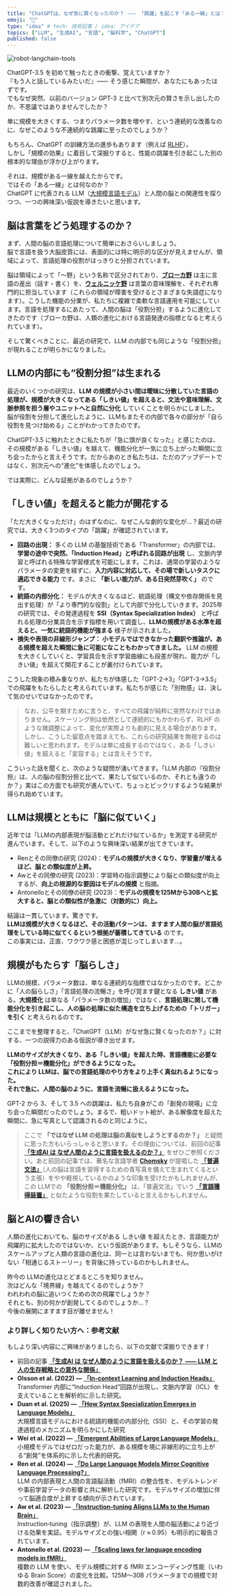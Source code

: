 ```yaml
---
title: "ChatGPTは、なぜ急に賢くなったのか？ ⸺ 「跳躍」を起こす「ある一線」とは？"
emoji: "🧠"
type: "idea" # tech: 技術記事 / idea: アイデア
topics: ["LLM", "生成AI", "言語", "脳科学", "ChatGPT"]
published: false
---
```


![robot-langchain-tools](/images/llm-and-emergence/llm-and-emergence.png)

ChatGPT-3.5 を初めて触ったときの衝撃、覚えていますか？  
『もう人と話しているみたいだ』⸺ そう感じた瞬間が、あなたにもあったはずです。  
でもなぜ突然、以前のバージョン GPT-3 と比べて別次元の賢さを示し出したのか、不思議ではありませんでしたか？

単に規模を大きくする、つまりパラメータ数を増やす、という連続的な改善なのに、なぜこのような不連続的な跳躍に至ったのでしょうか？

もちろん、ChatGPT の訓練方法の進歩もあります（例えば [RLHF](https://ja.wikipedia.org/wiki/%E4%BA%BA%E9%96%93%E3%81%AE%E3%83%95%E3%82%A3%E3%83%BC%E3%83%89%E3%83%90%E3%83%83%E3%82%AF%E3%81%AB%E3%82%88%E3%82%8B%E5%BC%B7%E5%8C%96%E5%AD%A6%E7%BF%92)）。  
しかし「規模の効果」に着目して深掘りすると、性能の跳躍を引き起こした別の根本的な理由が浮かび上がります。

それは、規模がある一線を越えたからです。  
ではその「ある一線」とは何なのか？  
ChatGPT に代表される LLM（[大規模言語モデル](https://ja.wikipedia.org/wiki/%E5%A4%A7%E8%A6%8F%E6%A8%A1%E8%A8%80%E8%AA%9E%E3%83%A2%E3%83%87%E3%83%AB)）と人間の脳との関連性を探りつつ、一つの興味深い仮説を導きたいと思います。

## 脳は言葉をどう処理するのか？

まず、人間の脳の言語処理について簡単におさらいしましょう。  
脳で言語を扱う大脳皮質には、表面的には特に明示的な区分が見えませんが、領域によって、言語処理の役割がはっきりと分担されています。

脳は領域によって「〜野」という名称で区分されており、[**ブローカ野**](https://ja.wikipedia.org/wiki/%E3%83%96%E3%83%AD%E3%83%BC%E3%82%AB%E9%87%8E) は主に言語の産出（話す・書く）を、[**ウェルニッケ野**](https://ja.wikipedia.org/wiki/%E3%82%A6%E3%82%A7%E3%83%AB%E3%83%8B%E3%83%83%E3%82%B1%E9%87%8E) は言葉の意味理解を、それぞれ専門的に担当しています（これらの領域が障害を受けるとさまざまな失語症になります）。こうした機能の分業が、私たちに複雑で柔軟な言語運用を可能にしています。言語を処理するにあたって、人間の脳は「役割分担」するように進化してきたのです（ブローカ野は、人類の進化における言語発達の指標となると考えられています）。

そして驚くべきことに、最近の研究で、LLM の内部でも同じような「役割分担」が現れることが明らかになりました。

## LLMの内部にも“役割分担”は生まれる

最近のいくつかの研究は、**LLM の規模が小さい間は曖昧に分散していた言語の処理が、規模が大きくなってある「しきい値」を超えると、文法や意味理解、文脈参照を担う層やユニットへと自然に分化** していくことを明らかにしました。脳が役割を分担して進化したように、LLMもまたその内部で各々の部分が「自ら役割を見つけ始める」ことがわかってきたのです。

ChatGPT-3.5 に触れたときに私たちが「急に頭が良くなった」と感じたのは、その規模がある「しきい値」を越えて、機能分化が一気に立ち上がった瞬間に立ち会ったからと言えそうです。だからあのとき私たちは、ただのアップデートではなく、別次元への“進化”を体感したのでしょう。

では実際に、どんな証拠があるのでしょうか？

## 「しきい値」を超えると能力が開花する

「ただ大きくなっただけ」のはずなのに、なぜこんな劇的な変化が…？最近の研究では、大きく3つのタイプの「跳躍」が確認されています。

- **回路の出現：** 多くの LLM の基盤技術である「Transformer」の内部では、**学習の途中で突然、「Induction Head」と呼ばれる回路が出現** し、文脈内学習と呼ばれる特殊な学習様式を可能にします。これは、通常の学習のようなパラメータの変更を経ずに、**入力内容に対応して、その場で新しいタスクに適応できる能力** です。まさに **「新しい能力が、ある日突然芽吹く」** のです。
- **統語の内部分化：** モデルが大きくなるほど、統語処理（構文や依存関係を見出す処理）が「より専門的な役割」として内部で分化していきます。2025年の研究では、その発達過程を **SSI（Syntax Specialization Index）** と呼ばれる処理の分業具合を示す指標を用いて調査し、**LLMの規模がある水準を超えると、一気に統語的機能が強まる** 様子が示されました。
- **損失や表現の非線形ジャンプ： 小モデルではできなかった翻訳や推論が、ある規模を超えた瞬間に急に可能になこともわかってきました。** LLM の規模を大きくしていくと、学習具合を示す学習曲線にも段差が現れ、能力が「しきい値」を超えて開花することが裏付けられています。

こうした現象の積み重なりが、私たちが体感した「GPT-2→3」「GPT-3→3.5」での飛躍をもたらしたと考えられています。私たちが感じた「別物感」は、決して気のせいではなかったのです。

> なお、公平を期すために言うと、すべての飛躍が純粋に突然なわけではありません。スケーリング則は依然として連続的にもかかわらず、RLHF のような微調整によって、変化が実際よりも劇的に見える場合があります。しかし、こうした留意点を踏まえても、これらの研究結果を無視するのは難しいと思われます。モデルは単に成長するのではなく、ある「しきい値」を超えると「変容する」とは言えそうです。

こういった話を聞くと、次のような疑問が湧いてきます。「LLM 内部の『役割分担』は、人の脳の役割分担と比べて、果たして似ているのか、それとも違うのか？」実はこの方面でも研究が進んでいて、ちょっとビックリするような結果が得られ始めています。

## LLMは規模とともに「脳に似ていく」

近年では「LLMの内部表現が脳活動とどれだけ似ているか」を測定する研究が進んでいます。そして、以下のような興味深い結果が出てきています。

- Renとその同僚の研究 (2024)：**モデルの規模が大きくなり、学習量が増えるほど、脳との類似度が上昇。**
- Awとその同僚の研究 (2023)：学習時の指示調整により脳との類似度が向上するが、**向上の根源的な要因はモデルの規模** と指摘。
- Antonelloとその同僚の研究 (2023)：**モデルの規模を125Mから30Bへと拡大すると、脳との類似性が急激に（対数的に）向上。**

結論は一貫しています。驚きです。  
**LLMは規模が大きくなるほど、その活動パターンは、ますます人間の脳が言語処理をしている時に似てくるという根拠が蓄積してきている** のです。  
この事実には、正直、ワクワク感と困惑が混じってしまいます…。

## 規模がもたらす「脳らしさ」

LLMの規模、パラメータ数は、単なる連続的な指標ではなかったのです。どこかに「人の脳らしさ」「言語処理の流暢さ」を呼び覚ます鍵となる **しきい値** がある。**大規模化** は単なる「パラメータ数の増加」ではなく、**言語処理に関して機能分化を引き起こし、人の脳の処理に似た構造を立ち上げるための「トリガー」を引く** と考えられるのです。

ここまでを整理すると、「ChatGPT（LLM）がなぜ急に賢くなったのか？」に対する、一つの説得力のある仮説が導き出せます。

**LLMのサイズが大きくなり、ある「しきい値」を超えた時、言語機能に必要な「役割分担＝機能分化」ができるようになった。**  
**これにより LLMは、脳での言語処理のやり方をより上手く真似れるようになった。**  
**それで急に、人間の脳のように、言語を流暢に扱えるようになった。**

GPT-2 から 3、そして 3.5 への跳躍は、私たち自身がこの「創発の現場」に立ち会った瞬間だったのでしょう。まるで、粗いドット絵が、ある解像度を超えた瞬間に、急に写真として認識されるのと同じように。

> ここで **「ではなぜ LLM の処理は脳の真似をしようとするのか？」** と疑問に思った方もいらっしゃると思います。その理由については、前回の記事 [**「生成AI は なぜ人間のように言語を扱えるのか？」**](https://zenn.dev/h1deya/articles/llm-and-brain) をぜひご参照ください。あと前回の記事では、著名な言語学者 [**Chomsky**](https://ja.wikipedia.org/wiki/%E3%83%8E%E3%83%BC%E3%83%A0%E3%83%BB%E3%83%81%E3%83%A7%E3%83%A0%E3%82%B9%E3%82%AD%E3%83%BC) が提唱した [**「普遍文法」**](https://ja.wikipedia.org/wiki/%E6%99%AE%E9%81%8D%E6%96%87%E6%B3%95)（人の脳は言語を習得するための青写真を備えて生まれてくるという主張）をやや軽視しているかのような印象を受けたかもしれませんが、この LLMでの **「役割分担＝機能分化」** は、「普遍文法」でいう [**「言語獲得装置」**](https://ja.wikipedia.org/wiki/%E7%94%9F%E5%BE%97%E6%80%A7%E4%BB%AE%E8%AA%AC#%E6%99%AE%E9%81%8D%E6%96%87%E6%B3%95) と似たような役割を果たしていると言えるかもしれません。

## 脳とAIの響き合い

人類の進化においても、脳のサイズがある しきい値 を超えたとき、言語能力が飛躍的に拡大したのではないか、という仮説があります。もしそうなら、LLMのスケールアップと人類の言語の進化は、同一とは言わないまでも、何か思いがけない「相通じるストーリー」を背後に持っているのかもしれません。

昨今の LLMの進化はとどまるところを知りません。  
次はどんな「境界線」を越えてくるのでしょうか？  
われわれの脳に追いつくための次の飛躍でしょうか？  
それとも、別の何かが創発してくるのでしょうか…？  
今後の展開にますます目が離せません！

### より詳しく知りたい方へ：参考文献

もしより深い内容にご興味がありましたら、以下の文献で深掘りできます！

- 前回の記事 [**「生成AI は なぜ人間のように言語を扱えるのか？ ⸺ LLM と人の生存戦略との意外な関係」**](https://zenn.dev/h1deya/articles/llm-and-brain)
- **Olsson et al. (2022) —** [**「In-context Learning and Induction Heads」**](https://transformer-circuits.pub/2022/in-context-learning-and-induction-heads/index.html)  
  Transformer 内部に“Induction Head”回路が出現し、文脈内学習（ICL）を支えていることを解析的に示した研究。
- **Duan et al. (2025) —** [**「How Syntax Specialization Emerges in Language Models」**](https://arxiv.org/pdf/2505.19548)  
  大規模言語モデルにおける統語的機能の内部分化（SSI）と、その学習の発達過程のメカニズムを明らかにした研究
- **Wei et al. (2022) —** [**「Emergent Abilities of Large Language Models」**](https://arxiv.org/pdf/2206.07682)  
  小規模モデルではゼロだった能力が、ある規模を境に非線形的に立ち上がる“創発”を体系的に示した代表的研究。
- **Ren et al. (2024) —** [**「Do Large Language Models Mirror Cognitive Language Processing?」**](https://arxiv.org/html/2402.18023v3)  
  LLM の内部表現と人間の言語脳活動（fMRI）の整合性を、モデルトレンドや事前学習データの影響と共に解析した研究です。モデルサイズの増加に伴って脳適合度が上昇する傾向が示されています。
- **Aw et al. (2023) —** [**「Instruction‑tuning Aligns LLMs to the Human Brain」**](https://arxiv.org/html/2312.00575v2)  
  Instruction‑tuning（指示調整）が、LLM の表現を人間の脳活動により近づける効果を実証。モデルサイズとの強い相関（r ≈ 0.95）も明示的に報告されています。
- **Antonello et al. (2023) —** [**「Scaling laws for language encoding models in fMRI」**](https://arxiv.org/abs/2305.11863)  
  複数の LLM を使い、モデル規模に対する fMRI エンコーディング性能（いわゆる Brain Score）の変化を比較。125M〜30B パラメータまでの規模で対数的改善が確認されました。

